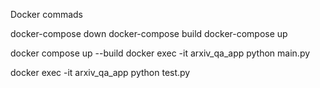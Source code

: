 Docker commads

docker-compose down
docker-compose build
docker-compose up

docker compose up --build
docker exec -it arxiv_qa_app python main.py

docker exec -it arxiv_qa_app python test.py